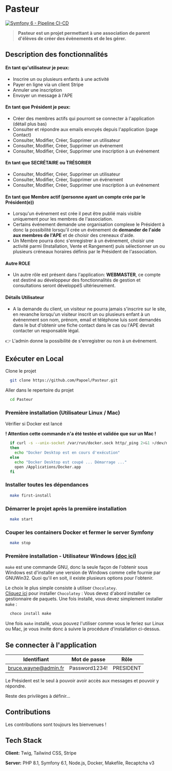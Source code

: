 # Pasteur

[![Symfony 6 - Pipeline CI-CD](https://github.com/Papoel/Pasteur/actions/workflows/code-quality.yml/badge.svg?event=push)](https://github.com/Papoel/Pasteur/actions/workflows/code-quality.yml)

> __Pasteur est un projet permettant à une association de parent d'élèves de créer des évènements et de les gérer.__

## Description des fonctionnalités

#### En tant qu'utilisateur je peux:

- Inscrire un ou plusieurs enfants à une activité
- Payer en ligne via un client Stripe
- Annuler une inscription
- Envoyer un message à l'APE

#### En tant que Président je peux:

- Créer des membres actifs qui pourront se connecter à l'application (détail plus bas)
- Consulter et répondre aux emails envoyés depuis l'application (page Contact)
- Consulter, Modifier, Créer, Supprimer un utilisateur
- Consulter, Modifier, Créer, Supprimer un événement
- Consulter, Modifier, Créer, Supprimer une inscription à un événement

#### En tant que __SECRÉTAIRE ou TRÉSORIER__

- Consulter, Modifier, Créer, Supprimer un utilisateur
- Consulter, Modifier, Créer, Supprimer un événement
- Consulter, Modifier, Créer, Supprimer une inscription à un événement

#### En tant que Membre actif (personne ayant un compte crée par le Président(e))

- Lorsqu'un événement est crée il peut être publié mais visible uniquement pour les membres de l'association.
- Certains événement demande une organisation complexe le Président à donc la possibilité lorsqu'il crée
  un événement de __demander de l'aide aux membres de l'APE__ et de choisir des creneaux d'aide.
- Un Membre pourra donc s'enregistrer à un événement, choisir une activité parmi (Installation, Vente et Rangement)
  puis sélectionner un ou plusieurs créneaux horaires définis par le Président de l'association.

#### Autre ROLE

- Un autre rôle est présent dans l'application: __WEBMASTER__, ce compte est destiné au développeur
  des fonctionnalités de gestion et consultations seront développéS ultérieurement.

#### Détails Utilisateur

- A la demande du client, un visiteur ne pourra jamais s'inscrire sur le site, en revanche lorsqu'un visiteur
  inscrit un ou plusieurs enfant à un événenment son nom, prénom, email et téléphone luis sont demandés
  dans le but d'obtenir une fiche contact dans le cas ou l'APE devrait contacter un responsable légal.

👉 L'admin donne la possibilité de s'enregistrer ou non à un événement.

## Exécuter en Local

Clone le projet

```bash
  git clone https://github.com/Papoel/Pasteur.git
```

Aller dans le repertoire du projet

```bash
  cd Pasteur
```

### Première installation (Utilisateur Linux / Mac)

Vérifier si Docker est lancé

**! Attention cette commande n'a été testée et validée que sur un Mac !**

```bash
  if curl -s --unix-socket /var/run/docker.sock http/_ping 2>&1 >/dev/null
  then
    echo "Docker Desktop est en cours d'exécution"
  else
    echo "Docker Desktop est coupé ... Démarrage ..."
    open /Applications/Docker.app
  fi
```

### Installer toutes les dépendances

```bash
  make first-install
```

### Démarrer le projet après la première installation

```bash
  make start
```

### Couper les containers Docker et fermer le server Symfony

```bash
  make stop
```

### Première installation - Utilisateur Windows [(doc ici)](https://stackoverflow.com/questions/32127524/how-to-install-and-use-make-in-windows)

`make` est une commande GNU, donc la seule façon de l'obtenir sous Windows est d'installer une version de Windows
comme celle fournie par GNUWin32.
Quoi qu'il en soit, il existe plusieurs options pour l'obtenir.

Le choix le plus simple consiste à utiliser `Chocolatey`. <br/>
[Cliquez ici](https://lecrabeinfo.net/chocolatey-gestionnaire-paquets-windows.html) pour installer `Chocolatey` :
Vous devez d'abord installer ce gestionnaire de paquets.
Une fois installé, vous devez simplement installer `make` :

```bash
  choco install make
```

Une fois `make` installé, vous pouvez l'utiliser comme vous le feriez sur Linux ou Mac, je vous invite donc
à suivre la procédure d'installation ci-dessus.

## Se connecter à l'application

| Identifiant          | Mot de passe  | Rôle      |
|----------------------|---------------|-----------|
| bruce.wayne@admin.fr | Password1234! | PRESIDENT |

Le Président est le seul à pouvoir avoir accès aux messages et pouvoir y répondre.

Reste des privilèges à définir...

## Contributions

Les contributions sont toujours les bienvenues !

## Tech Stack

**Client:** Twig, Tailwind CSS, Stripe

**Server:** PHP 8.1, Symfony 6.1, Node.js, Docker, Makefile, Recaptcha v3
